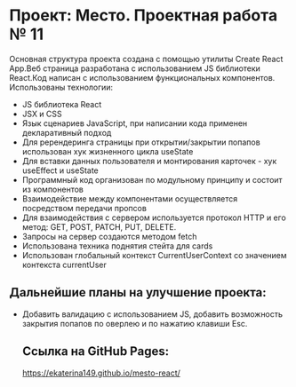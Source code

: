 # Проект: Место. Проектная работа № 11

Основная структура проекта создана с помощью утилиты Create React App.Веб страница
разработана с использованием JS библиотеки React.Код написан с использованием
функциональных компонентов. Использованы технологии:

- JS библиотека React
- JSX и CSS
- Язык сценариев JavaScript, при написании кода применен декларативный подход
- Для ререндеринга страницы при открытии/закрытии попапов использован хук жизненного цикла useState
- Для вставки данных пользователя и монтирования карточек - хук useEffect и useState
- Программный код организован по модульному принципу и состоит из компонентов
- Взаимодействие между компонентами осуществляется посредством передачи пропсов
- Для взаимодействия с сервером используется протокол HTTP и его метод: GET, POST, PATCH, PUT, DELETE.
- Запросы на сервер создаются методом fetch
- Использована техника поднятия стейта для cards
- Использован глобальный контекст CurrentUserContext со значением контекста currentUser

## Дальнейшие планы на улучшение проекта:

- Добавить валидацию с использованием JS, добавить возможность закрытия попапов по оверлею и по нажатию клавиши Esc.
  ## Ссылка на GitHub Pages:
  https://ekaterina149.github.io/mesto-react/

